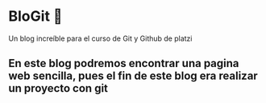 # BloGit 💚
Un blog increíble para el curso de Git y Github de platzi


## En este blog podremos encontrar una pagina web sencilla, pues el fin de este blog era realizar un proyecto con git
